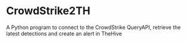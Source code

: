 # CrowdStrike2TH
A Python program to connect to the CrowdStrike QueryAPI, retrieve the latest detections and create an alert in TheHive
